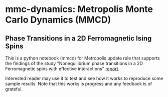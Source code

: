 # mmc-dynamics: Metropolis Monte Carlo Dynamics (MMCD)
## Phase Transitions in a 2D Ferromagnetic Ising Spins 
This is a python notebook (mmcd) for Metropolis update rule that supports the findings of the study "Nonequilibrium phase transitions in a 2D Ferromagnetic spins with effective interactions" [report](http://arxiv.org/abs/2403.06162:2403.06162).

Interested reader may use it to test and see how it works to reproduce some sample results. Note that this works is progress and any feedback is of grateful.
